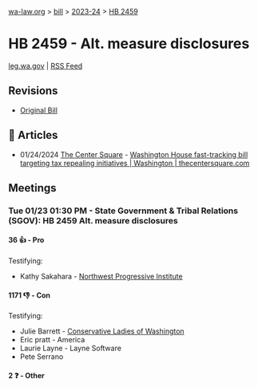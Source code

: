[wa-law.org](/) > [bill](/bill/) > [2023-24](/bill/2023-24/) > [HB 2459](/bill/2023-24/hb/2459/)

# HB 2459 - Alt. measure disclosures
[leg.wa.gov](https://app.leg.wa.gov/billsummary?BillNumber=2459&Year=2023&Initiative=false) | [RSS Feed](./rss.xml)

## Revisions
* [Original Bill](1/)

## 📰 Articles
* 01/24/2024 [The Center Square](/org/the_center_square/) - [Washington House fast-tracking bill targeting tax repealing initiatives | Washington | thecentersquare.com](https://www.thecentersquare.com/washington/article_4d6b6bd2-baef-11ee-816c-1fcc58d692da.html#:~:text=House%20Bill%202459)

## Meetings
### Tue 01/23 01:30 PM - State Government & Tribal Relations (SGOV): HB 2459 Alt. measure disclosures
#### 36 👍 - Pro
Testifying:
* Kathy Sakahara - [Northwest Progressive Institute](/org/northwest_progressive_institute/)

#### 1171 👎 - Con
Testifying:
* Julie Barrett - [Conservative Ladies of Washington](/org/conservative_ladies_of_washington/)
* Eric pratt - America
* Laurie Layne - Layne Software
* Pete Serrano

#### 2 ❓ - Other
